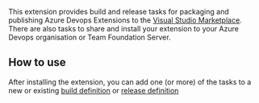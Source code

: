 This extension provides build and release tasks for packaging and publishing Azure Devops Extensions to the [Visual Studio Marketplace](https://marketplace.visualstudio.com). There are also tasks to share and install your extension to your Azure Devops organisation or Team Foundation Server.

## How to use

After installing the extension, you can add one (or more) of the tasks to a new or existing [build definition](https://www.visualstudio.com/en-us/docs/build/define/create) or [release definition](https://www.visualstudio.com/en-us/docs/release/author-release-definition/more-release-definition)